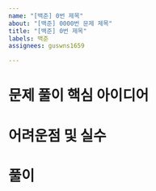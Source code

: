 ```yaml
---
name: "[백준] 0번 제목"
about: "[백준] 0000번 문제 제목"
title: "[백준] 0번 제목"
labels: 백준
assignees: guswns1659

---
```


# 문제 풀이 핵심 아이디어

# 어려운점 및 실수

# 풀이

```java

```
